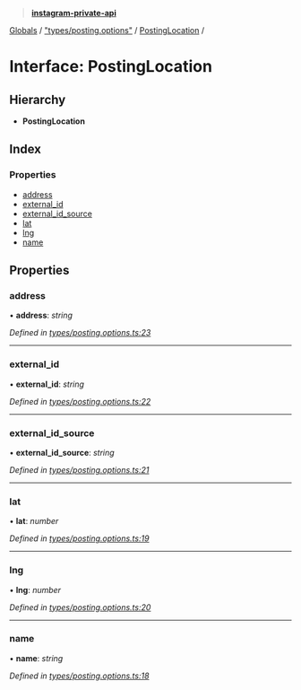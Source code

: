 > **[instagram-private-api](../README.md)**

[Globals](../globals.md) / ["types/posting.options"](../modules/_types_posting_options_.md) / [PostingLocation](_types_posting_options_.postinglocation.md) /

# Interface: PostingLocation

## Hierarchy

* **PostingLocation**

## Index

### Properties

* [address](_types_posting_options_.postinglocation.md#address)
* [external_id](_types_posting_options_.postinglocation.md#external_id)
* [external_id_source](_types_posting_options_.postinglocation.md#external_id_source)
* [lat](_types_posting_options_.postinglocation.md#lat)
* [lng](_types_posting_options_.postinglocation.md#lng)
* [name](_types_posting_options_.postinglocation.md#name)

## Properties

###  address

• **address**: *string*

*Defined in [types/posting.options.ts:23](https://github.com/Nerixyz/instagram-private-api/blob/e5037ee/src/types/posting.options.ts#L23)*

___

###  external_id

• **external_id**: *string*

*Defined in [types/posting.options.ts:22](https://github.com/Nerixyz/instagram-private-api/blob/e5037ee/src/types/posting.options.ts#L22)*

___

###  external_id_source

• **external_id_source**: *string*

*Defined in [types/posting.options.ts:21](https://github.com/Nerixyz/instagram-private-api/blob/e5037ee/src/types/posting.options.ts#L21)*

___

###  lat

• **lat**: *number*

*Defined in [types/posting.options.ts:19](https://github.com/Nerixyz/instagram-private-api/blob/e5037ee/src/types/posting.options.ts#L19)*

___

###  lng

• **lng**: *number*

*Defined in [types/posting.options.ts:20](https://github.com/Nerixyz/instagram-private-api/blob/e5037ee/src/types/posting.options.ts#L20)*

___

###  name

• **name**: *string*

*Defined in [types/posting.options.ts:18](https://github.com/Nerixyz/instagram-private-api/blob/e5037ee/src/types/posting.options.ts#L18)*